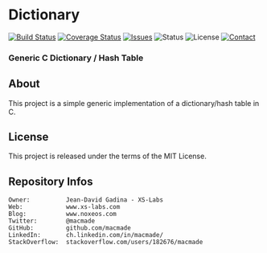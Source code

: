 Dictionary
==========

[![Build Status](https://img.shields.io/travis/macmade/Dictionary.svg?branch=master&style=flat)](https://travis-ci.org/macmade/Dictionary)
[![Coverage Status](https://img.shields.io/coveralls/macmade/Dictionary.svg?branch=master&style=flat)](https://coveralls.io/r/macmade/Dictionary?branch=master)
[![Issues](http://img.shields.io/github/issues/macmade/Dictionary.svg?style=flat)](https://github.com/macmade/Dictionary/issues)
![Status](https://img.shields.io/badge/status-active-brightgreen.svg?style=flat)
![License](https://img.shields.io/badge/license-mit-brightgreen.svg?style=flat)
[![Contact](https://img.shields.io/badge/contact-@macmade-blue.svg?style=flat)](https://twitter.com/macmade)

### Generic C Dictionary / Hash Table

About
-----

This project is a simple generic implementation of a dictionary/hash table in C.

License
-------

This project is released under the terms of the MIT License.

Repository Infos
----------------

    Owner:			Jean-David Gadina - XS-Labs
    Web:			www.xs-labs.com
    Blog:			www.noxeos.com
    Twitter:		@macmade
    GitHub:			github.com/macmade
    LinkedIn:		ch.linkedin.com/in/macmade/
    StackOverflow:	stackoverflow.com/users/182676/macmade
